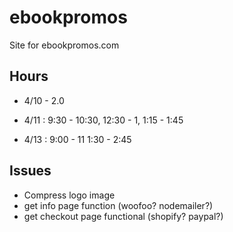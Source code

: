 # ebookpromos

Site for ebookpromos.com

## Hours

- 4/10 - 2.0

- 4/11 : 9:30 - 10:30, 12:30 - 1, 1:15 - 1:45
- 4/13 : 9:00 - 11 1:30 - 2:45

## Issues

- Compress logo image
- get info page function (woofoo? nodemailer?)
- get checkout page functional (shopify? paypal?)
